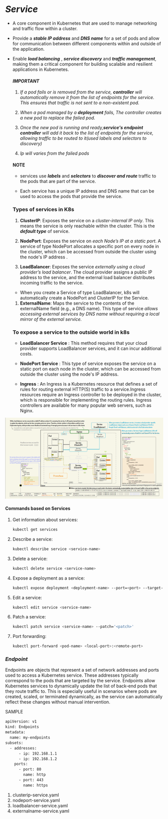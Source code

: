 
# ***Service***
 - A core component in Kubernetes that are used to manage networking and traffic flow within a cluster.

 - Provide a ***stable IP address*** and ***DNS name*** for a set of pods and allow for communication between different components within and outside of the application.

 - Enable ***load balancing*** , ***service discovery*** and ***traffic management***, making them a critical component for building scalable and resilient applications in Kubernetes.


   #### *IMPORTANT*

   1. *If a pod fails or is removed from the service, ***controller*** will automatically remove it from the list of endpoints for the service. This ensures that traffic is not sent to a non-existent pod.*

   1. *When a pod managed by a ***deployment*** fails, The controller creates a new pod to replace the failed pod.*

   1. *Once the new pod is running and ready,***service's endpoint controller*** will add it back to the list of endpoints for the service, allowing traffic to be routed to it(used labels and selectors to discovery)*

   1. *Ip will varies from the failed pods* 

    #### NOTE

    * services use ***labels*** and ***selectors*** to ***discover and route*** traffic to the pods that are part of the service.

    * Each service has a unique IP address and DNS name that can be used to access the pods that provide the service.


   ### Types of services in K8s

   1. **ClusterIP**: Exposes the service on a *cluster-internal IP only*. This means the service is only reachable within the cluster. This is the ***default type*** of service.

   1. **NodePort**: Exposes the service on *each Node’s IP at a static port*. A service of type NodePort allocates a specific port on every node in the cluster, which can be accessed from outside the cluster using the node's IP address .

   1. **LoadBalancer**: Exposes the service *externally using a cloud provider’s load balancer*. The cloud provider assigns a public IP address to the service, and the external load balancer distributes incoming traffic to the service.

    * When you create a Service of type LoadBalancer, k8s will automatically create a NodePort and ClusterIP for the Service.

   1. **ExternalName**: Maps the service to the contents of the externalName field (e.g., a DNS name). This type of service *allows accessing external services by DNS name without requiring a local mirror of the external service.*
   
   
   ### To expose a service to the outside world in k8s

   * **LoadBalancer Service** : This method requires that your cloud provider supports LoadBalancer services, and it can incur additional costs.

   * **NodePort Service** : This type of service exposes the service on a static port on each node in the cluster, which can be accessed from outside the cluster using the node's IP address.

   * **Ingress** : An Ingress is a Kubernetes resource that defines a set of rules for routing external HTTP(S) traffic to a service.Ingress resources require an Ingress controller to be deployed in the cluster, which is responsible for implementing the routing rules. Ingress controllers are available for many popular web servers, such as Nginx.

![Services](https://github.com/Subhabrata2468/Kubernetes-/blob/master/6.Service%20%26%20Endpoint/Services.png)



#### Commands based on Services

1. Get information about services:
    ```bash
    kubectl get services
    ```
1. Describe a service:
    ```bash
    kubectl describe service <service-name>
    ```
1. Delete a service:
    ```bash
    kubectl delete service <service-name>
    ```
1. Expose a deployment as a service:
    ```bash
    kubectl expose deployment <deployment-name> --port=<port> --target-port=<target-port> [--type=NodePort|LoadBalancer|ClusterIP]
    ```
1. Edit a service:
    ```bash
    kubectl edit service <service-name>
    ```
1. Patch a service:
    ```bash
    kubectl patch service <service-name> --patch='<patch>'
    ```
1. Port forwarding:
    ```bash
    kubectl port-forward <pod-name> <local-port>:<remote-port>
    ```


### ***Endpoint***

 Endpoints are objects that represent a set of network addresses and ports used to access a Kubernetes service. These addresses typically correspond to the pods that are targeted by the service.
 Endpoints allow Kubernetes services to dynamically update the list of back-end pods that they route traffic to. This is especially useful in scenarios where pods are created, scaled, or terminated dynamically, as the service can automatically reflect these changes without manual intervention.

SAMPLE
```bash 
apiVersion: v1
kind: Endpoints
metadata:
  name: my-endpoints
subsets:
  - addresses:
      - ip: 192.168.1.1
      - ip: 192.168.1.2
    ports:
      - port: 80
        name: http
      - port: 443
        name: https

```


1. clusterip-service.yaml
1. nodeport-service.yaml
1. loadbalancer-service.yaml
1. externalname-service.yaml
